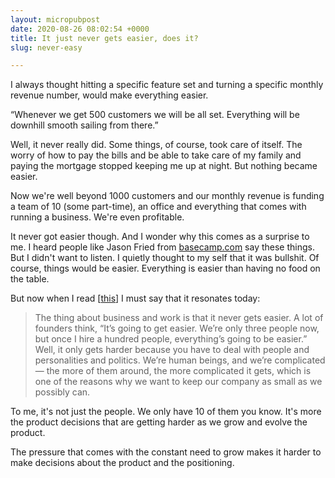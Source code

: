 ```yaml
---
layout: micropubpost
date: 2020-08-26 08:02:54 +0000
title: It just never gets easier, does it?
slug: never-easy

---
```

I always thought hitting a specific feature set and turning a specific monthly revenue number, would make everything easier.

“Whenever we get 500 customers we will be all set. Everything will be downhill smooth sailing from there.”

Well, it never really did. Some things, of course, took care of itself. The worry of how to pay the bills and be able to take care of my family and paying the mortgage stopped keeping me up at night. But nothing became easier.

Now we're well beyond 1000 customers and our monthly revenue is funding a team of 10 (some part-time), an office and everything that comes with running a business. We're even profitable.

It never got easier though. And I wonder why this comes as a surprise to me. I heard people like Jason Fried from [basecamp.com](https://basecamp.com) say these things. But I didn't want to listen. I quietly thought to my self that it was bullshit. Of course, things would be easier. Everything is easier than having no food on the table.

But now when I read \[[this](https://www.glassdoor.com/blog/jason-fried-in-pursuit/)\] I must say that it resonates today:

> The thing about business and work is that it never gets easier. A lot of founders think, “It’s going to get easier. We’re only three people now, but once I hire a hundred people, everything’s going to be easier.” Well, it only gets harder because you have to deal with people and personalities and politics. We’re human beings, and we’re complicated — the more of them around, the more complicated it gets, which is one of the reasons why we want to keep our company as small as we possibly can.

To me, it's not just the people. We only have 10 of them you know. It's more the product decisions that are getting harder as we grow and evolve the product.

The pressure that comes with the constant need to grow makes it harder to make decisions about the product and the positioning.
